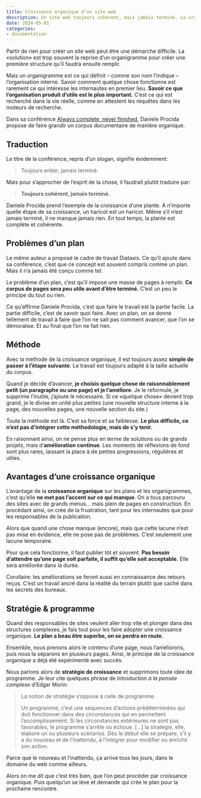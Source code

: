 ```yaml
---
title: Croissance organique d’un site web
description: Un site web toujours cohérent, mais jamais terminé. La croissance organique permet d’évoluer progressivement sans mettre l’accent sur les faiblesses et les problèmes. Et ça fonctionne!
date: 2024-05-01
categories:
- documentation
---
```


Partir de rien pour créer un site web peut être une démarche difficile. La «solution» est trop souvent la reprise d’un organigramme pour créer une première structure qu’il faudra ensuite remplir.

Mais un organigramme est ce qui définit – comme son nom l’indique – l’organisation interne. Savoir comment quelque chose fonctionne est rarement ce qui intéresse les internautes en premier lieu. **Savoir ce que l’organisation produit d’utile est le plus important.** C’est ce qui est recherché dans la vie réelle, comme en attestent les requêtes dans les moteurs de recherche.

Dans sa conférence [Always complete, never finished](https://www.writethedocs.org/videos/portland/2021/always-complete-never-finished-daniele-procida/), Daniele Procida propose de faire grandir un corpus documentaire de manière organique.

## Traduction

Le titre de la conférence, repris d’un slogan, signifie évidemment:

> Toujours entier, jamais terminé.

Mais pour s’approcher de l’esprit de la chose, il faudrait plutôt traduire par:

> **Toujours cohérent, jamais terminé.**

Daniele Procida prend l’exemple de la croissance d’une plante. À n’importe quelle étape de sa croissance, un haricot est un haricot. Même s’il n’est jamais terminé, il ne manque jamais rien. En tout temps, la plante est complète et cohérente.

## Problèmes d’un plan

Le même auteur a proposé le cadre de travail Diataxis. Ce qu’il ajoute dans sa conférence, c’est que ce concept est souvent compris comme un plan. Mais il n’a jamais été conçu comme tel.

Le problème d’un plan, c’est qu’il impose une masse de pages à remplir. **Ce corpus de pages sera peu utile avant d’être terminé.** C’est un peu le principe du tout ou rien.

Ce qu’affirme Daniele Procida, c’est que faire le travail est la partie facile. La partie difficile, c’est de savoir quoi faire. Avec un plan, on se donne tellement de travail à faire que l’on ne sait pas comment avancer, que l’on se démoralise. Et au final que l’on ne fait rien.

## Méthode

Avec la méthode de la croissance organique, il est toujours assez **simple de passer à l’étape suivante**. Le travail est toujours adapté à la taille actuelle du corpus.

Quand je décide d’avancer, **je choisis quelque chose de raisonnablement petit (un paragraphe ou une page) et je l’améliore**. Je le reformule, je supprime l’inutile, j’ajoute le nécessaire. Si ce «quelque chose» devient trop grand, je le divise en unité plus petites (une nouvelle structure interne à la page, des nouvelles pages, une nouvelle section du site.)

Toute la méthode est là. C’est sa force et sa faiblesse. **Le plus difficile, ce n’est pas d’intégrer cette méthodologie, mais de s’y tenir.**

En raisonnant ainsi, on ne pense plus en terme de solutions ou de grands projets, mais d’**amélioration continue**. Les moments de réflexions de fond sont plus rares, laissant la place à de petites progressions, régulières et utiles.

## Avantages d’une croissance organique

L’avantage de la **croissance organique** sur les plans et les organigrammes, c’est qu’elle **ne met pas l’accent sur ce qui manque**. On a tous parcouru des sites avec de grands menus... mais plein de pages en construction. En procédant ainsi, on crée de la frustration, tant pour les internautes que pour les responsables de la publication.

Alors que quand une chose manque (encore), mais que cette lacune n’est pas mise en évidence, elle ne pose pas de problèmes. C’est seulement une lacune temporaire.

Pour que cela fonctionne, il faut publier tôt et souvent. **Pas besoin d’attendre qu’une page soit parfaite, il suffit qu’elle soit acceptable.** Elle sera améliorée dans la durée.

Corollaire: les améliorations se feront aussi en connaissance des retours reçus. C’est un travail ancré dans la réalité du terrain plutôt que caché dans les secrets des bureaux.

## Stratégie & programme

Quand des responsables de sites veulent aller trop vite et plonger dans des structures complexes, je fais tout pour les faire adopter une croissance organique. **Le plan a beau être superbe, on se perdra en route.**

Ensemble, nous prenons alors le contenu d’une page, nous l’améliorons, puis nous la séparons en plusieurs pages. Ainsi, le principe de la croissance organique a déjà été expérimenté avec succès.

Nous parlons alors de **stratégie de croissance** et supprimons toute idée de programme. Je leur cite quelques phrase de *Introduction à la pensée complexe* d’Edgar Morin:

> La notion de stratégie s’oppose à celle de programme.
>
> Un programme, c’est une séquences d’actions prédéterminées qui doit fonctionner dans des circonstances qui en permettent l’accomplissement. Si les circonstances extérieures ne sont pas favorables, le programme s’arrête ou échoue. [...] la stratégie, elle, élabore un ou plusieurs scénarios. Dès le début elle se prépare, s’il y a du nouveau et de l’inattendu, à l’intégrer pour modifier ou enrichir son action.

Parce que le nouveau et l’inattendu, ça arrive tous les jours, dans le domaine du web comme ailleurs.

Alors on me dit que c’est très bien, que l’on peut procéder par croissance organique. Puis quelqu’un se lève et demande qui crée le plan pour la prochaine rencontre.

